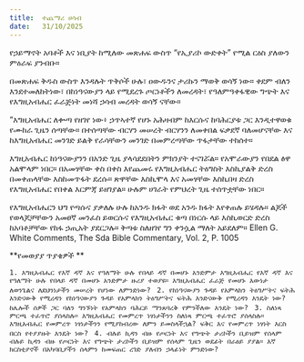 ```yaml
---
title:  ተጨማሪ ሀሳብ
date:   31/10/2025
---
```


የኃይማኖት አባቶች እና ነቢያት ከሚለው መጽሐፍ ውስጥ “የኢያሪኮ ውድቀት” የሚል ርዕስ ያለውን ምዕራፍ ያንብቡ።

በመጽሐፍ ቅዱስ ውስጥ እንዳሉት ጥቅሶች ሁሉ፣ ዐውዱንና ታሪኩን ማወቅ ወሳኝ ነው። ቀደም ብለን እንደተመለከትነው፣ በከነዓናውያን ላይ የሚደረጉ ጦርነቶችን ለመረዳት፣ የዓለምዓቀፋዊው ግጭት እና የእግዚአብሔር ፈራጅነት መነሻ ኃሳብ መረዳት ወሳኝ ናቸው።

“እግዚአብሔር ለቍጣ የዘገየ ነው፥ ኃጥኣተኛ የሆኑ አሕዛብም ከእርሱና ከባሕርያቱ ጋር እንዲተዋወቁ የሙከራ ጊዜን ሰጣቸው። በተሰጣቸው ብርሃን መሠረት ብርሃንን ለመቀበል ፍቃደኛ ባለመሆናቸው እና ከእግዚአብሔር መንገድ ይልቅ የራሳቸውን መንገድ በመምረጣቸው ጥፋታቸው ተከሰተ።

እግዚአብሔር ከነዓናውያንን በአንድ ጊዜ ያላሳደደበትን ምክንያት ተናገሯል። የአሞራውያን የበደል ፅዋ አልሞላም ነበር። በአመፃቸው ቀስ በቀስ እየጨመሩ የእግዚአብሔር ትዕግስት እስኪያልቅ ድረስ በመቀጠላቸው እስከመጥፋት ደረሱ። ጽዋቸው እስኪሞላ እና አመፃቸው እስኪበዛ ድረስ የእግዚአብሔር የበቀል እርምጃ ይዘገያል። ሁሉም ሀገራት የምህረት ጊዜ ተሰጥቷቸው ነበር።

የእግዚአብሔርን ህግ የጣሱና ያቃለሉ ሁሉ ከአንዱ ክፋት ወደ አንዱ ክፋት እየቀጠሉ ይሄዳሉ። ልጆች የወላጆቻቸውን አመፀኛ መንፈስ ይወርሱና የእግዚአብሔር ቁጣ በነርሱ ላይ እስኪወርድ ድረስ ከአባቶቻቸው የከፋ ኃጢአት ያደርጋሉ። ቅጣቱ ስለዘገየ ግን ቀንሷል ማለት አይደለም። Ellen G. White Comments, The Sda Bible Commentary, Vol. 2, P. 1005 



**የመወያያ ጥያቄዎች
**


`1. እግዚአብሔር የእኛ ዳኛ እና የዓለማት ሁሉ የበላይ ዳኛ በመሆኑ አንድምታ እግዚአብሔር የእኛ ዳኛ እና የዓለማት ሁሉ የበላይ ዳኛ በመሆኑ አንድምታ ዙሪያ ተወያዩ። እግዚአብሔር ፈራጅ የመሆኑ እውነታ ለወንጌልና ለደህንነታችን መሠረት የሆነው ለምንድነው?
`
`2. የከነዓናውያን ጉዳይ የአምላክን ትዕግሥትና ፍትሕ እንድናውቅ የሚረዳን የከነዓናውያን ጉዳይ የአምላክን ትዕግሥትና ፍትሕ እንድናውቅ የሚረዳን እንዴት ነው? ከሌሎች ሰዎች ጋር ባለን ግንኙነት የአምላክን ባሕርይ ማንጸባረቅ የምንችለው እንዴት ነው?
`
`3. ስለነጻ ምርጫ ተፈጥሮ ያሰላስሉ። እግዚአብሔር የመምረጥ ነፃነታችንን ስለነጻ ምርጫ ተፈጥሮ ያሰላስሉ። እግዚአብሔር የመምረጥ ነፃነታችንን የሚያከብረው ለምን ይመስላችኋል? ፍቅር እና የመምረጥ ነፃነት እርስ በርስ የተያያዙት እንዴት ነው?
`
`4. ብሉይ ኪዳን ብዙ የጦርነት እና የግጭት ታሪኮችን ቢይዝም የሰላም ብሉይ ኪዳን ብዙ የጦርነት እና የግጭት ታሪኮችን ቢይዝም የሰላም ጊዜን ወደፊት በራዕይ ያያል። እኛ ክርስቲያኖች በአካባቢያችን ሰላምን ከመፍጠር ረገድ ያለብን ኃላፊነት ምንድነው?
`